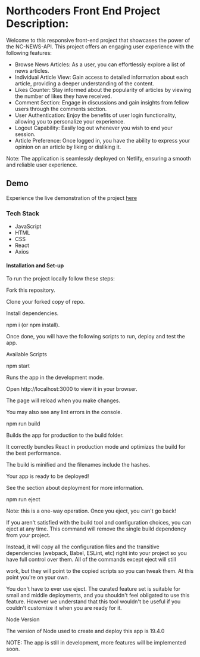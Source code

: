 # Northcoders Front End Project Description:

Welcome to this responsive front-end project that showcases the power of the NC-NEWS-API. This project offers an engaging user experience with the following features:

- Browse News Articles: As a user, you can effortlessly explore a list of news articles.
- Individual Article View: Gain access to detailed information about each article, providing a deeper understanding of the content.
- Likes Counter: Stay informed about the popularity of articles by viewing the number of likes they have received.
- Comment Section: Engage in discussions and gain insights from fellow users through the comments section.
- User Authentication: Enjoy the benefits of user login functionality, allowing you to personalize your experience.
- Logout Capability: Easily log out whenever you wish to end your session.
- Article Preference: Once logged in, you have the ability to express your opinion on an article by liking or disliking it.

Note: The application is seamlessly deployed on Netlify, ensuring a smooth and reliable user experience.

## Demo
Experience the live demonstration of the project [here](https://newsfrontend.inna.codes/)

### Tech Stack
- JavaScript
- HTML
- CSS
- React
- Axios
 
#### Installation and Set-up
To run the project locally follow these steps:

Fork this repository.

Clone your forked copy of repo.

Install dependencies.

npm i (or npm install).

Once done, you will have the following scripts to run, deploy and test the app.

Available Scripts

npm start

Runs the app in the development mode.

Open http://localhost:3000 to view it in your browser.

The page will reload when you make changes.

You may also see any lint errors in the console.

npm run build

Builds the app for production to the build folder.

It correctly bundles React in production mode and optimizes the build for the best performance.

The build is minified and the filenames include the hashes.

Your app is ready to be deployed!

See the section about deployment for more information.

npm run eject

Note: this is a one-way operation. Once you eject, you can't go back!

If you aren't satisfied with the build tool and configuration choices, you can eject at any time. This command will remove the single build dependency from your project.

Instead, it will copy all the configuration files and the transitive dependencies (webpack, Babel, ESLint, etc) right into your project so you have full control over them. All of the commands except eject will still

work, but they will point to the copied scripts so you can tweak them. At this point you're on your own.

You don't have to ever use eject. The curated feature set is suitable for small and middle deployments, and you shouldn't feel obligated to use this feature. However we understand that this tool wouldn't be useful if you couldn't customize it when you are ready for it.

Node Version

The version of Node used to create and deploy this app is 19.4.0

NOTE: The app is still in development, more features will be implemented soon.

